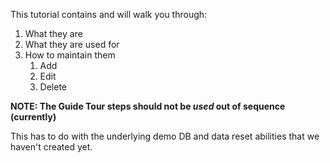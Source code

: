 This tutorial contains and will walk you through:

1. What they are
1. What they are used for
1. How to maintain them
    1. Add
    1. Edit
    1. Delete

**NOTE:  The Guide Tour steps should not be _used_ out of sequence (currently)**  

This has to do with the underlying demo DB and data reset abilities that we haven't created yet.
